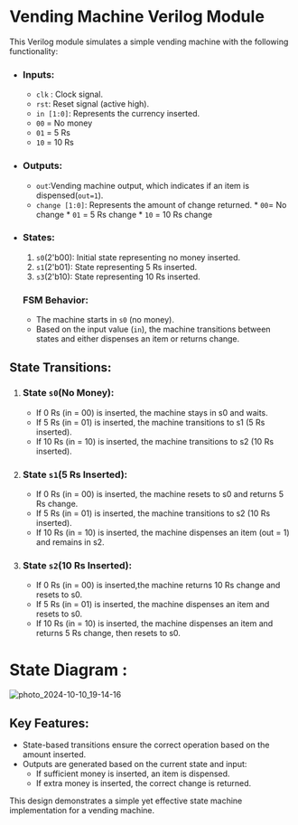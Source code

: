 # Vending Machine Verilog Module

This Verilog module simulates a simple vending machine with the following functionality:

* ### Inputs:
    * `clk` : Clock signal.
    *  `rst`: Reset signal (active high).
    *  `in [1:0]`: Represents the currency inserted.
    * `00` = No money
    * `01` = 5 Rs
    * `10` = 10 Rs

* ### Outputs:
    * `out`:Vending machine output, which indicates if an item is dispensed(`out=1`).
    * `change [1:0]`: Represents the amount of change returned.
           * `00`= No change
           * `01` = 5 Rs change
           * `10` = 10 Rs change
* ### States:
   1. `s0`(2'b00): Initial state representing no money inserted.
   2. `s1`(2'b01): State representing 5 Rs inserted.
   3. `s3`(2'b10): State representing 10 Rs inserted.
 
  ### FSM Behavior:
  * The machine starts in `s0` (no money).
  * Based on the input value (`in`), the machine transitions between states and either dispenses an item or returns change.
 

## State Transitions:

1. ### State `s0`(No Money):
      * If 0 Rs (in = 00) is inserted, the machine stays in s0 and waits.
      * If 5 Rs (in = 01) is inserted, the machine transitions to s1 (5 Rs inserted).
      * If 10 Rs (in = 10) is inserted, the machine transitions to s2 (10 Rs inserted).
  
2.  ### State `s1`(5 Rs Inserted):
      * If 0 Rs (in = 00) is inserted, the machine resets to s0 and returns 5 Rs change.
      * If 5 Rs (in = 01) is inserted, the machine transitions to s2 (10 Rs inserted).
      * If 10 Rs (in = 10) is inserted, the machine dispenses an item (out = 1) and remains in s2.
  
3.  ### State `s2`(10 Rs Inserted):
      * If 0 Rs (in = 00) is inserted,the machine returns 10 Rs change and resets to s0.
      * If 5 Rs (in = 01) is inserted, the machine dispenses an item and resets to s0.
      * If 10 Rs (in = 10) is inserted, the machine dispenses an item and returns 5 Rs change, then resets to s0.




# State Diagram :
![photo_2024-10-10_19-14-16](https://github.com/user-attachments/assets/641ddf23-c00c-4174-8759-5086d3f39608)




## Key Features:
* State-based transitions ensure the correct operation based on the amount inserted.
* Outputs are generated based on the current state and input:
     * If sufficient money is inserted, an item is dispensed.
     * If extra money is inserted, the correct change is returned.
 
       
This design demonstrates a simple yet effective state machine implementation for a vending machine.
